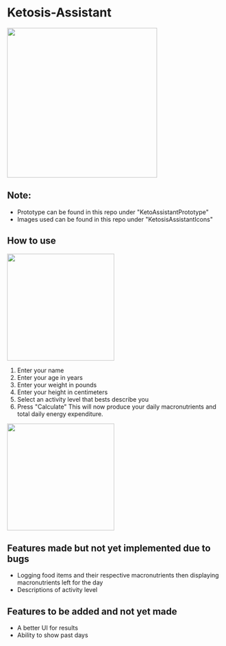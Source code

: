 # Ketosis-Assistant
<img src="https://imgur.com/W6T29HF.jpg" width="350">

## Note:
* Prototype can be found in this repo under "KetoAssistantPrototype" 
* Images used can be found in this repo under "KetosisAssistantIcons"

## How to use
<img src="https://imgur.com/EDMbXQv.jpg" width="250">

1. Enter your name
2. Enter your age in years
3. Enter your weight in pounds 
4. Enter your height in centimeters
5. Select an activity level that bests describe you
6. Press "Calculate"
This will now produce your daily macronutrients and total daily energy expenditure.
<img src="https://imgur.com/abiVk4O.jpg" width="250">

## Features made but not yet implemented due to bugs
* Logging food items and their respective macronutrients then displaying macronutrients left for the day
* Descriptions of activity level

## Features to be added and not yet made
* A better UI for results 
* Ability to show past days 
